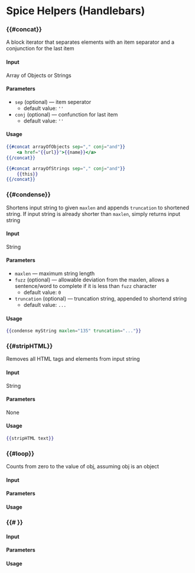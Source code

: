 # Spice Helpers (Handlebars)

### {{#concat}}
A block iterator that separates elements with an item separator and a
conjunction for the last item

#### Input
Array of Objects or Strings

#### Parameters
- `sep` (optional) &mdash; item seperator
    -   default value: `''`
- `conj` (optional) &mdash; confunction for last item
    -   default value: `''`

#### Usage
```handlebars
{{#concat arrayOfObjects sep="," conj="and"}}
    <a href="{{url}}">{{name}}</a>
{{/concat}}
```

```handlebars
{{#concat arrayOfStrings sep="," conj="and"}}
    {{this}}
{{/concat}}
```

### {{#condense}}
Shortens input string to given `maxlen` and appends `truncation` to shortened string. If input string is already shorter than `maxlen`, simply returns input string

#### Input
String

#### Parameters
- `maxlen` &mdash; maximum string length
- `fuzz` (optional) &mdash; allowable deviation from the maxlen, allows a sentence/word to complete if it is less than `fuzz` character
    -   default value: `0`
- `truncation` (optional) &mdash; truncation string, appended to shortend string
    -   default value: `...`

#### Usage
```handlebars
{{condense myString maxlen="135" truncation="..."}}
```


### {{#stripHTML}}
Removes all HTML tags and elements from input string

#### Input
String

#### Parameters
None

#### Usage
```handlebars
{{stripHTML text}}
```


### {{#loop}}
Counts from zero to the value of obj, assuming obj is an object

#### Input
#### Parameters

#### Usage


### {{# }}


#### Input
#### Parameters

#### Usage